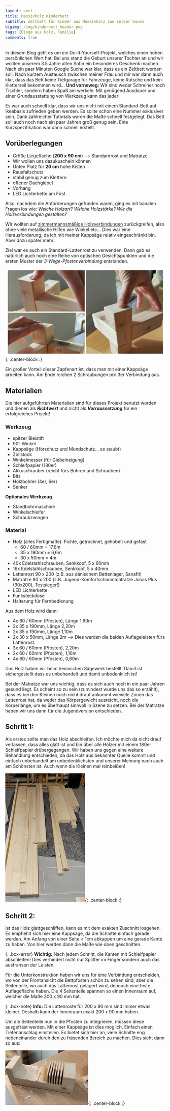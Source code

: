 ```yaml
---
layout: post
title: Massivholz Kinderbett
subtitle: Zeltbett für Kinder aus Massivholz zum selber bauen
bigimg: /img/kinderbett_header.png
tags: [Dinge aus Holz, Familie]
comments: true
---
```


In diesem Blog geht es um ein Do-It-Yourself-Projekt, welches einen hohen persönlichen Wert hat. Bei uns stand die Geburt unserer Tochter an und wir wollten unserem 3.5 Jahre alten Sohn ein besonderes Geschenk machen. Nach ein paar Minuten Google Suche war klar, dass es ein Zeltbett werden soll. Nach kurzem Austausch zwischen meiner Frau und mir war dann auch klar, dass das Bett keine Tiefgarage für Fahrzeuge, keine Rutsche und kein Kletterseil bekommen wird... 
**Und vorneweg:** Wir sind weder Schreiner noch Tischler, sondern haben Spaß am werkeln. Mit genügend Ausdauer und einer Grundausstattung von Werkzeug kann das jeder!

Es war auch schnell klar, dass wir uns nicht mit einem Standard-Bett auf Ikeabasis zufrieden geben werden. Es sollte schon eine Nummer exklusiver sein. Dank zahlreicher Tutorials waren die Maße schnell festgelegt. Das Bett soll auch noch nach ein paar Jahren groß genug sein. Eine Kurzspezifikation war dann schnell erstellt.


## Vorüberlegungen

- Größe Liegefläche (**200 x 90 cm**) --> Standardrost und Matratze
- Wir wollen uns dazukuscheln können
- Unten Platz für **20 cm** hohe Kisten
- Rausfallschutz
- stabil genug zum Klettern
- offener Dachgiebel
- Vorhang
- LED Lichterkette am First


Also, nachdem die Anforderungen gefunden waren, ging es mit banalen Fragen los wie: _Welche Holzart?_ _Welche Holzstärke?_ _Wie die Holzverbindungen gestalten?_

Wir wollten auf [zimmermannsmäßige Holzverbindungen](https://de.wikipedia.org/wiki/Holzverbindung#Unterteilung_und_Beschreibung_der_zimmermannsm%C3%A4%C3%9Figen_Holzverbindungen/) zurückgreifen, also ohne viele metallische Hilfen wie Winkel etc... Dies war eine Herausforderung, da ich mit meiner Kappsäge relativ eingeschränkt bin. Aber dazu später mehr.

Ziel war es auch ein Standard-Lattenrost zu verwenden. Dann gab es natürlich auch noch eine Reihe von optischen Gesichtspunkten und die ersten Muster der _3-Wege-Pfostenverbindung_ entstanden.

![dummy](/img/kinderbett_zapfen_test.png){: .center-block :}

Ein großer Vorteil dieser Zapfenart ist, dass man mit einer Kappsäge arbeiten kann. Am Ende reichen 2 Schraubungen pro 3er Verbindung aus.

## Materialien

Die hier aufgeführten Materialien sind für dieses Projekt benutzt worden und dienen als ***Richtwert*** und nicht als ***Vorraussetzung*** für ein erfolgreiches Projekt!

### Werkzeug
- spitzer Bleistift
- 90° Winkel
- Kappsäge (Hörschutz und Mundschutz... es staubt)
- Zollstock
- Winkelmesser (für Giebelneigung)
- Schleifpapier (180er)
- Akkuschrauber (reicht fürs Bohren und Schrauben)
- Bits
- Holzbohrer (4er, 6er)
- Senker

**Optionales Werkzeug**
- Standbohrmaschine
- Winkelschleifer
- Schraubzwingen

### Material
- Holz (alles Fertigmaße): Fichte, getrocknet, gehobelt und gefast
  - 60 / 60mm = 17,6m
  - 35 x 190mm = 6,6m
  - 30 x 50mm = 4m
- 40x Edelstahlschrauben, Senkkopf, 5 x 60mm
- 16x Edelstahlschrauben, Senkkopf, 5 x 40mm
- Lattenrost 90 x 200 (z.B. aus dänischem Bettenlager, Sanafit)
- Matratze 90 x 200 (z.B. Jugend-Komfortschaummatratze Jonas Plus (90x200), Testsieger!)
- LED Lichterkette
- Funksteckdose
- Halterung für Fernbedienung

Aus dem Holz wird dann:
- 4x 60 / 60mm (Pfosten), Länge 1,60m
- 2x 35 x 190mm, Länge 2,20m
- 2x 35 x 190mm, Länge 1,10m
- 2x 30 x 50mm, Länge 2m --> Dies werden die beiden Auflageleisten fürs Lattenrost.
- 3x 60 / 60mm (Pfosten), 2,20m
- 2x 60 / 60mm (Pfosten), 1,10m
- 4x 60 / 60mm (Pfosten), 0,60m

Das Holz haben wir beim heimischen Sägewerk bestellt. Damit ist sichergestellt dass es unbehandelt und damit unbedenklich ist!

Bei der Matratze war uns wichtig, dass es sich auch noch in ein paar Jahren gesund liegt. Es scheint so zu sein (zumindest wurde uns das so erzählt), dass es bei den Kleinen noch nicht drauf ankommt wieviele Zonen das Lattenrost hat, da weder das Körpergewicht ausreicht, noch die Körperlänge, um es überhaupt sinnvoll in Szene zu setzen. Bei der Matratze haben wir uns dann für die Jugendversion entschieden.

## Schritt 1:

Als erstes sollte man das Holz abschleifen. Ich möchte mich da nicht drauf verlassen, dass alles glatt ist und bin über alle Hölzer mit einem 180er Schleifpapier drübergegangen. Wir haben uns gegen eine weitere Behandlung entschieden, da das Holz aus bekannter Quelle kommt und einfach unbehandelt am unbedenklichsten und unserer Meinung nach auch am Schönsten ist. Auch wenn die Kleinen mal reinbeißen!

![dummy](/img/holz_ankunft.PNG){: .center-block :}

## Schritt 2:

Ist das Holz glattgeschliffen, kann es mit dem exakten Zuschnitt losgehen. Es empfiehlt sich hier eine Kappsäge, da die Schnitte einfach gerade werden. Am Anfang von einer Seite < 1cm abkappen um eine gerade Kante zu haben. Von hier werden dann die Maße wie oben geschnitten.

{: .box-error}
**Wichtig:** Nach jedem Schnitt, die Kanten mit Schleifpapier abschleifen! Dies verhindert nicht nur Splitter im Finger sondern auch das ausfransen der Leisten.

Für die Unterkonstruktion haben wir uns für eine Verbindung entscheiden, wo von der Frontansicht die Bettpfosten schön zu sehen sind, aber die Seitenteile, wo auch das Lattenrost gelagert wird, dennoch eine feste Auflagefläche haben. Die 4 Seitenteile spannen so einen Innenraum auf, welcher die Maße 200 x 90 mm hat. 

{: .box-note}
**Info:** Die Lattenroste für 200 x 90 mm sind immer etwas kleiner. Deshalb kann der Innenraum exakt 200 x 90 mm haben.

Um die Seitenteile nun in die Pfosten zu integrieren, müssen diese ausgefräst werden. Mit einer Kappsäge ist dies möglich. Einfach einen Tiefenanschlag einstellen. Es bietet sich hier an, viele Schnitte eng nebeneinander durch den zu fräsenden Bereich zu machen. Dies sieht dann so aus:

![dummy](/img/kappsäge_fräse.png){: .center-block :}






<!-- 
### Notification

{: .box-note}
**Note:** This is a notification box.

### Warning

{: .box-warning}
**Warning:** This is a warning box.

### Error

{: .box-error}
**Error:** This is an error box. -->
